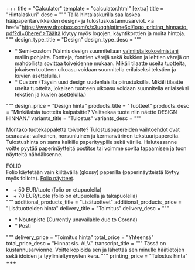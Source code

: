 +++
title = "Calculator"
template = "calculator.html"
[extra]
title = "Hintalaskuri"
desc = """
Tällä hintalaskurilla saa laskea hääpaperitarvikkeiden design- ja tulostuskustannusarviot. <a href=\"https://www.dropbox.com/s/x3uqqhlgtime6cl/logo_pricing_hinnasto.pdf?dl=0here\">Täältä</a> löytyy myös logojen, käyntikorttien ja muita hintoja.
"""
design_type_title = "Design"
design_type_desc = """
<ul>
  <li>* Semi-custom (Valmis design suunnitellaan <a href="https://drive.google.com/open?id=1zmPT06x_9zZ6RO24O71Dj2fiubAQDyOA">valmiista kokoelmistani</a> mallin pohjalta. Fontteja, fonttien värejä sekä kukkien ja lehtien värejä on mahdollista sovittaa toiveidenne mukaan. Mikäli tilaatte useita tuotteita, jokaisen tuotteen ulkoasu voidaan suunnitella erilaiseksi tekstien ja kuvien asettelulla.)</li>
  <li>* Custom (Täysin uusi design uudenlaisilla piirustuksilla. Mikäli tilaatte useita tuotteita, jokaisen tuotteen ulkoasu voidaan suunnitella erilaiseksi tekstien ja kuvien asettelulla.)</li>
</ul>
"""
design_price = "Design hinta"
products_title = "Tuotteet"
products_desc = "Minkälaisia tuotteita kaipaisitte? Valitsekaa tuote niin näette DESIGN HINNAN."
variants_title = "Tulostus"
variants_desc = """
<p>Montako tuotekappaletta toivotte? Tulostuspapereiden vaihtoehdot ovat seuraavia: valkoinen, norsunluinen ja kermanvärinen tekstuuripapereita. Tulostushinta on sama kaikille paperityypille sekä värille. Halutessanne voitte pyytää paperinäytteitä <a href="https://www.crocuspaperi.com/contact/">postitse</a> tai voimme sovita tapaamisen ja tuon näytteitä nähdäksenne.</p>
<p>FOLIO
<br>Folio käytetään vain kiiltävällä (glossy) paperilla (paperinäytteistä löytyy myös foliota).
<a href="https://www.dropbox.com/sh/2r7pfcbnq2wtjh2/AABuotZqj5wIhCVAujXa-OrAa?dl=0">Folio näytteet</a>. </br>
</p>
<li>+ 50 EUR/tuote (folio on etupuolella)</li> <li>+ 70 EUR/tuote (folio on etupuolella ja takapuolella)</li>
"""
additional_products_title = "Lisätuotteet"
additional_products_price = "Lisätuotteiden hinta"
delivery_title = "Toimitus"
delivery_desc = """
<ul>
  <li>* Noutopiste (Currently unavailable due to Corona)</li>
  <li>* Posti</li>
</ul>
"""
delivery_price = "Toimitus hinta"
total_price = "Yhteensä"
total_price_desc = "Hinnat sis. ALV."
transcript_title = """
Tässä on kustannusarvionne. Voitte kopioida sen ja lähettää sen minulle häätietojen sekä idoiden ja tyylimieltymysten kera.
"""
printing_price = "Tulostus hinta"
+++
